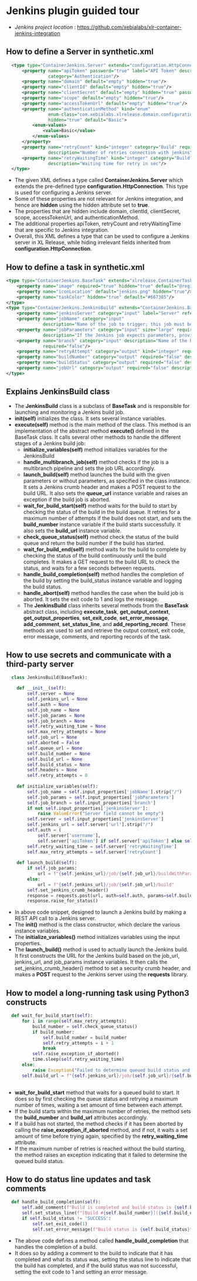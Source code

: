 # Jenkins plugin guided tour
* _Jenkins project location_ : https://github.com/xebialabs/xlr-container-jenkins-integration

## How to define a Server in synthetic.xml

  ```xml
    <type type="ContainerJenkins.Server" extends="configuration.HttpConnection" description="Configure Jenkins Server." label="Jenkins: Server (Container)">
        <property name="apiToken" password="true" label="API Token" description="Username is required if using API Token" required="false"
                  category="Authentication"/>
        <property name="domain" default="empty" hidden="true"/>
        <property name="clientId" default="empty" hidden="true"/>
        <property name="clientSecret" default="empty" hidden="true" password="true"/>
        <property name="scope" default="empty" hidden="true"/>
        <property name="accessTokenUrl" default="empty" hidden="true"/>
        <property name="authenticationMethod" kind="enum"
                  enum-class="com.xebialabs.xlrelease.domain.configuration.HttpConnection$AuthenticationMethod"
                  hidden="true" default="Basic">
            <enum-values>
                <value>Basic</value>
            </enum-values>
        </property>
        <property name="retryCount" kind="integer" category="Build" required="false" default="5"
                  description="Number of retries connection with jenkins"/>
        <property name="retryWaitingTime" kind="integer" category="Build" required="false" default="10"
                  description="Waiting time for retry in sec"/>
    </type>
  ```
* The given XML defines a type called **ContainerJenkins.Server** which extends the pre-defined type **configuration.HttpConnection**. This type is used for configuring a Jenkins server.
* Some of these properties are not relevant for Jenkins integration, and hence are **hidden** using the hidden attribute set to **true**.
* The properties that are hidden include domain, clientId, clientSecret, scope, accessTokenUrl, and authenticationMethod.
* The additional properties apiToken, retryCount and retryWaitingTime that are specific to Jenkins integration.
* Overall, this XML defines a type that can be used to configure a Jenkins server in XL Release, while hiding irrelevant fields inherited from **configuration.HttpConnection**.

## How to define a task in synthetic.xml

  ```xml
  <type type="ContainerJenkins.BaseTask" extends="xlrelease.ContainerTask" virtual="true">
      <property name="image" required="true" hidden="true" default="@registry.url@/@registry.org@/@project.name@:@project.version@" transient="true"/>
      <property name="iconLocation" default="jenkins.png" hidden="true"/>
      <property name="taskColor" hidden="true" default="#667385"/>
  </type>
  <type type="ContainerJenkins.JenkinsBuild" extends="ContainerJenkins.BaseTask" description="Configure Jenkins build." label="Jenkins: Build (Container)">
      <property name="jenkinsServer" category="input" label="Server" referenced-type="ContainerJenkins.Server" kind="ci" description="Jenkins server to connect to"/>
      <property name="jobName" category="input"
                description="Name of the job to trigger; this job must be configured on the Jenkins server"/>
      <property name="jobParameters" category="input" size="large" required="false"
                description="If the Jenkins job expects parameters, provide them here, delimited by ~~ (for example,  paramName1=value1~~paramName2=value2)"/>
      <property name="branch" category="input" description="Name of the branch (Mandatory for Multibranch Pipelines and ignored for others)"
                required="false"/>
      <property name="retryAttempt" category="output" kind="integer" required="false" default="0" description="Retry attempts for build queue status"/>
      <property name="buildNumber" category="output" required="false" description="Build number of the triggered job"/>
      <property name="buildStatus" category="output" required="false" description="Build status of the triggered job"/>
      <property name="jobUrl" category="output" required="false" description="Computed job url"/>
  </type>
  ```

## Explains JenkinsBuild class

* The **JenkinsBuild** class is a subclass of **BaseTask** and is responsible for launching and monitoring a Jenkins build job.
* **init(self)** initializes the class. It sets several instance variables.
* **execute(self)** method is the main method of the class. This method is an implementation of the abstract method **execute()** defined in the BaseTask class. It calls several other methods to handle the different stages of a Jenkins build job:
    * **initialize_variables(self)** method initializes variables for the JenkinsBuild
    * **handle_multibranch_job(self)** method checks if the job is a multibranch pipeline and sets the job URL accordingly.
    * **launch_build(self)** method launches the build with the given parameters or without parameters, as specified in the class instance. It sets a Jenkins crumb header and makes a POST request to the build URL. It also sets the **queue_url** instance variable and raises an exception if the build job is aborted.
    * **wait_for_build_start(self)** method waits for the build to start by checking the status of the build in the build queue. It retries for a maximum number of attempts if the build does not start, and sets the **build_number** instance variable if the build starts successfully. It also sets the **build_url** instance variable.
    * **check_queue_status(self)** method check the status of the build queue and return the build number if the build has started.
    * **wait_for_build_end(self)** method waits for the build to complete by checking the status of the build continuously until the build completes. It makes a GET request to the build URL to check the status, and waits for a few seconds between requests.
    * **handle_build_completion(self)** method handles the completion of the build by setting the build_status instance variable and logging the build status.
    * **handle_abort(self)** method handles the case when the build job is aborted. It sets the exit code to 1 and logs the message.
    * The **JenkinsBuild** class inherits several methods from the **BaseTask** abstract class, including **execute_task**, **get_output_context**, **get_output_properties**, **set_exit_code**, **set_error_message**, **add_comment**, **set_status_line**, and **add_reporting_record**. These methods are used to set and retrieve the output context, exit code, error message, comments, and reporting records of the task.

## How to use secrets and communicate with a third-party server
  ```python
    class JenkinsBuild(BaseTask):

      def __init__(self):
          self.server = None
          self.jenkins_url = None
          self.auth = None
          self.job_name = None
          self.job_params = None
          self.job_branch = None
          self.retry_waiting_time = None
          self.max_retry_attempts = None
          self.job_url = None
          self.aborted = False
          self.queue_url = None
          self.build_number = None
          self.build_url = None
          self.build_status = None
          self.headers = None
          self.retry_attempts = 0
          
      def initialize_variables(self):
          self.job_name = self.input_properties['jobName'].strip("/")
          self.job_params = self.input_properties['jobParameters']
          self.job_branch = self.input_properties['branch']
          if not self.input_properties['jenkinsServer']:
              raise ValueError("Server field cannot be empty")
          self.server = self.input_properties['jenkinsServer']
          self.jenkins_url = self.server['url'].strip("/")
          self.auth = (
              self.server['username'],
              self.server['apiToken'] if self.server['apiToken'] else self.server['password'])
          self.retry_waiting_time = self.server['retryWaitingTime']
          self.max_retry_attempts = self.server['retryCount']
          
      def launch_build(self):
          if self.job_params:
              url = f"{self.jenkins_url}/job/{self.job_url}/buildWithParameters"
          else:
              url = f"{self.jenkins_url}/job/{self.job_url}/build"
          self.set_jenkins_crumb_header()
          response = requests.post(url, auth=self.auth, params=self.build_job_params(), headers=self.headers)
          response.raise_for_status()
  ```
* In above code snippet, designed to launch a Jenkins build by making a REST API call to a Jenkins server.
* The **__init__()** method is the class constructor, which declare the various instance variables.
* The **initialize_variables()** method initializes variables using the input properties.
* The **launch_build()** method is used to actually launch the Jenkins build. It first constructs the URL for the Jenkins build based on the job_url, jenkins_url, and job_params instance variables. It then calls the set_jenkins_crumb_header() method to set a security crumb header, and makes a **POST** request to the Jenkins server using the **requests** library.

##  How to model a long-running task using Python3 constructs
  ```python
    def wait_for_build_start(self):
        for i in range(self.max_retry_attempts):
            build_number = self.check_queue_status()
            if build_number:
                self.build_number = build_number
                self.retry_attempts = i + 1
                break
            self.raise_exception_if_aborted()
            time.sleep(self.retry_waiting_time)
        else:
            raise Exception("Failed to determine queued build status and max number of retries reached.")
        self.build_url = f"{self.jenkins_url}/job/{self.job_url}/{self.build_number}"
        
  ```
* **wait_for_build_start** method that waits for a queued build to start. It does so by first checking the queue status and retrying a maximum number of times, waiting a set amount of time between each attempt.
* If the build starts within the maximum number of retries, the method sets the **build_number** and **build_url** attributes accordingly.
* If a build has not started, the method checks if it has been aborted by calling the **raise_exception_if_aborted** method, and if not, it waits a set amount of time before trying again, specified by the **retry_waiting_time** attribute.
* If the maximum number of retries is reached without the build starting, the method raises an exception indicating that it failed to determine the queued build status.

## How to do status line updates and task comments
  ```python
    def handle_build_completion(self):
        self.add_comment(f"Build is completed and build status is {self.build_status}")
        self.set_status_line(f"[Build #{self.build_number}]({self.build_url})")
        if self.build_status != 'SUCCESS':
            self.set_exit_code(1)
            self.set_error_message(f"Build status is {self.build_status}") 
  ```  
* The above code defines a method called **handle_build_completion** that handles the completion of a build.
* It does so by adding a comment to the build to indicate that it has completed and what its status was, setting the status line to indicate that the build has completed, and if the build status was not successful, setting the exit code to 1 and setting an error message.
